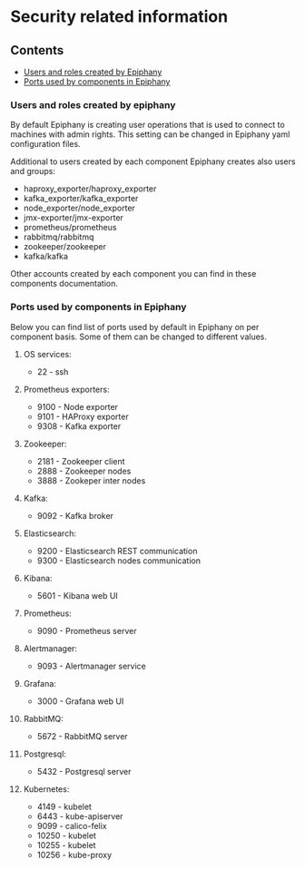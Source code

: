 # Security related information

## Contents

- [Users and roles created by Epiphany](#users-and-roles-created-by-epiphany)
- [Ports used by components in Epiphany](#ports-used-by-components-in-epiphany)


### Users and roles created by epiphany

By default Epiphany is creating user operations that is used to connect to machines with admin rights. This setting can 
be changed in Epiphany yaml configuration files. 

Additional to users created by each component Epiphany creates also users and groups:

  - haproxy_exporter/haproxy_exporter
  - kafka_exporter/kafka_exporter
  - node_exporter/node_exporter
  - jmx-exporter/jmx-exporter
  - prometheus/prometheus
  - rabbitmq/rabbitmq
  - zookeeper/zookeeper
  - kafka/kafka
  
Other accounts created by each component you can find in these components documentation.


### Ports used by components in Epiphany

Below you can find list of ports used by default in Epiphany on per component basis. Some of them can be changed to 
different values.

1. OS services:
 
    - 22 - ssh

2. Prometheus exporters:

    - 9100 - Node exporter
    - 9101 - HAProxy exporter
    - 9308 - Kafka exporter

3. Zookeeper:

    - 2181 - Zookeeper client
    - 2888 - Zookeeper nodes
    - 3888 - Zookeper inter nodes

4. Kafka:

    - 9092 - Kafka broker

5. Elasticsearch:

    - 9200 - Elasticsearch REST communication
    - 9300 - Elasticsearch nodes communication

6. Kibana:

    - 5601 -  Kibana web UI

7. Prometheus:

    - 9090 - Prometheus server

8. Alertmanager:

    - 9093 - Alertmanager service

9. Grafana:

    - 3000 - Grafana web UI

10. RabbitMQ:

    - 5672 - RabbitMQ server

11. Postgresql:

    - 5432 - Postgresql server

12. Kubernetes:

    - 4149 - kubelet
    - 6443 - kube-apiserver
    - 9099 - calico-felix
    - 10250 - kubelet
    - 10255 - kubelet
    - 10256 - kube-proxy
